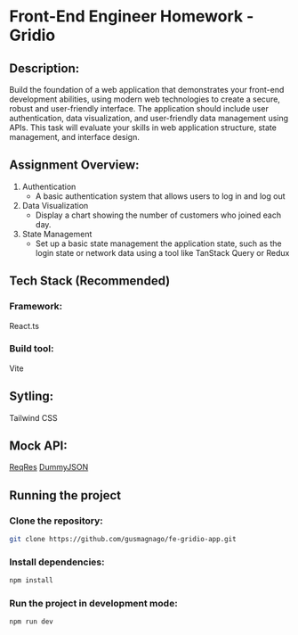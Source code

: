 # Front-End Engineer Homework - Gridio

## Description:

Build the foundation of a web application that demonstrates your front-end development abilities, using modern web technologies to create a secure, robust and user-friendly interface. The application should include user authentication, data visualization, and user-friendly data management using APIs. This task will evaluate your skills in web application structure, state management, and interface design.

## Assignment Overview:

1. Authentication
   - A basic authentication system that allows users to log in and log out
2. Data Visualization
   - Display a chart showing the number of customers who joined each day.
3. State Management
   - Set up a basic state management the application state, such as the login state or network data using a tool like TanStack Query or Redux

## Tech Stack (Recommended)

### Framework:

React.ts

### Build tool:

Vite

## Sytling:

Tailwind CSS

## Mock API:

[ReqRes](https://reqres.in/)
[DummyJSON](https://dummyjson.com/)

## Running the project

### Clone the repository:

```sh
git clone https://github.com/gusmagnago/fe-gridio-app.git
```

### Install dependencies:

```sh
npm install
```

### Run the project in development mode:

```sh
npm run dev
```
